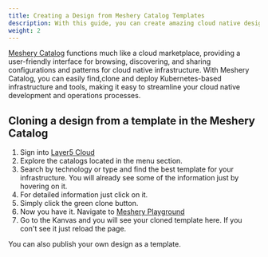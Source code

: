 ```yaml
---
title: Creating a Design from Meshery Catalog Templates
description: With this guide, you can create amazing cloud native designs for your infrastructure from already available templates in the meshery catalog. 
weight: 2
---
```


[Meshery Catalog](https://cloud.layer5.io/catalog) functions much like a cloud marketplace, providing a user-friendly interface for browsing, discovering, and sharing configurations and patterns for cloud native infrastructure. With Meshery Catalog, you can easily find,clone and deploy Kubernetes-based infrastructure and tools, making it easy to streamline your cloud native development and operations processes.

##  Cloning a design from a template in the Meshery Catalog

1. Sign into [Layer5 Cloud](https://cloud.layer5.io)
2. Explore the catalogs located in the menu section.
3. Search by technology or type and find the best template for your infrastructure. You will already see some of the information just by hovering on it.
4. For detailed information just click on it.
5. Simply click the green clone button.
6. Now you have it. Navigate to [Meshery Playground](https://playground.meshery.io/)
7. Go to the Kanvas and you will see your cloned template here. If you con't see it just reload the page.

You can also publish your own design as a template.